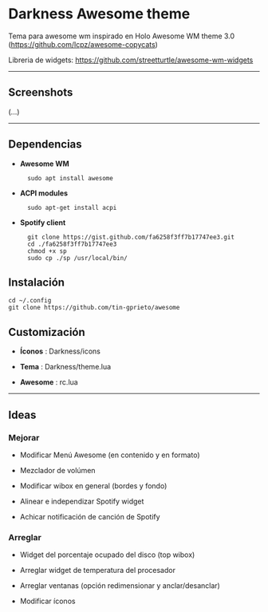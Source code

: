 Darkness Awesome theme
==========

Tema para awesome wm inspirado en Holo Awesome WM theme 3.0 (https://github.com/lcpz/awesome-copycats)

Libreria de widgets: https://github.com/streetturtle/awesome-wm-widgets

---------------------------------------------------------

## Screenshots

(...)

---------------------------------------------------------

## Dependencias

- **Awesome WM** 

        sudo apt install awesome
 
- **ACPI modules**

        sudo apt-get install acpi

- **Spotify client** 

        git clone https://gist.github.com/fa6258f3ff7b17747ee3.git
        cd ./fa6258f3ff7b17747ee3 
        chmod +x sp
        sudo cp ./sp /usr/local/bin/

## Instalación

    cd ~/.config
    git clone https://github.com/tin-gprieto/awesome
    
## Customización
 
- **Íconos** : Darkness/icons

- **Tema** : Darkness/theme.lua

- **Awesome** : rc.lua

---------------------------------------------------------

## Ideas

### Mejorar

- Modificar Menú Awesome (en contenido y en formato)

- Mezclador de volúmen

- Modificar wibox en general (bordes y fondo)

- Alinear e independizar Spotify widget

- Achicar notificación de canción de Spotify

### Arreglar

- Widget del porcentaje ocupado del disco (top wibox)

- Arreglar widget de temperatura del procesador

- Arreglar ventanas (opción redimensionar y anclar/desanclar)

- Modificar íconos

